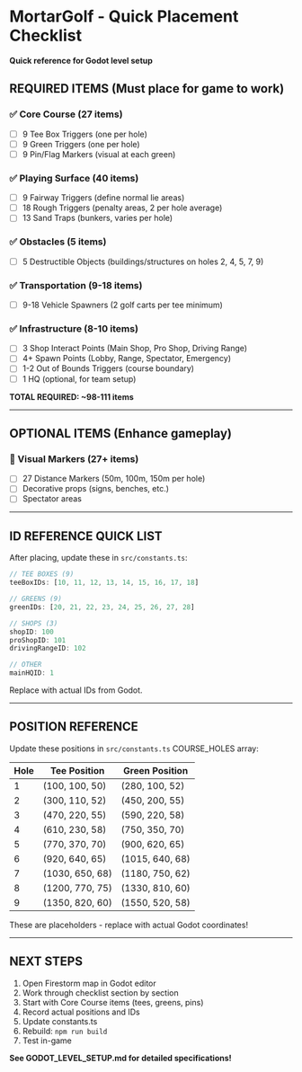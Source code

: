 # MortarGolf - Quick Placement Checklist

**Quick reference for Godot level setup**

## REQUIRED ITEMS (Must place for game to work)

### ✅ Core Course (27 items)
- [ ] 9 Tee Box Triggers (one per hole)
- [ ] 9 Green Triggers (one per hole)
- [ ] 9 Pin/Flag Markers (visual at each green)

### ✅ Playing Surface (40 items)
- [ ] 9 Fairway Triggers (define normal lie areas)
- [ ] 18 Rough Triggers (penalty areas, 2 per hole average)
- [ ] 13 Sand Traps (bunkers, varies per hole)

### ✅ Obstacles (5 items)
- [ ] 5 Destructible Objects (buildings/structures on holes 2, 4, 5, 7, 9)

### ✅ Transportation (9-18 items)
- [ ] 9-18 Vehicle Spawners (2 golf carts per tee minimum)

### ✅ Infrastructure (8-10 items)
- [ ] 3 Shop Interact Points (Main Shop, Pro Shop, Driving Range)
- [ ] 4+ Spawn Points (Lobby, Range, Spectator, Emergency)
- [ ] 1-2 Out of Bounds Triggers (course boundary)
- [ ] 1 HQ (optional, for team setup)

**TOTAL REQUIRED: ~98-111 items**

---

## OPTIONAL ITEMS (Enhance gameplay)

### 🎯 Visual Markers (27+ items)
- [ ] 27 Distance Markers (50m, 100m, 150m per hole)
- [ ] Decorative props (signs, benches, etc.)
- [ ] Spectator areas

---

## ID REFERENCE QUICK LIST

After placing, update these in `src/constants.ts`:

```typescript
// TEE BOXES (9)
teeBoxIDs: [10, 11, 12, 13, 14, 15, 16, 17, 18]

// GREENS (9)  
greenIDs: [20, 21, 22, 23, 24, 25, 26, 27, 28]

// SHOPS (3)
shopID: 100
proShopID: 101
drivingRangeID: 102

// OTHER
mainHQID: 1
```

Replace with actual IDs from Godot.

---

## POSITION REFERENCE

Update these positions in `src/constants.ts` COURSE_HOLES array:

| Hole | Tee Position | Green Position |
|------|--------------|----------------|
| 1 | (100, 100, 50) | (280, 100, 52) |
| 2 | (300, 110, 52) | (450, 200, 55) |
| 3 | (470, 220, 55) | (590, 220, 58) |
| 4 | (610, 230, 58) | (750, 350, 70) |
| 5 | (770, 370, 70) | (900, 620, 65) |
| 6 | (920, 640, 65) | (1015, 640, 68) |
| 7 | (1030, 650, 68) | (1180, 750, 62) |
| 8 | (1200, 770, 75) | (1330, 810, 60) |
| 9 | (1350, 820, 60) | (1550, 520, 58) |

These are placeholders - replace with actual Godot coordinates!

---

## NEXT STEPS

1. Open Firestorm map in Godot editor
2. Work through checklist section by section
3. Start with Core Course items (tees, greens, pins)
4. Record actual positions and IDs
5. Update constants.ts
6. Rebuild: `npm run build`
7. Test in-game

**See GODOT_LEVEL_SETUP.md for detailed specifications!**
